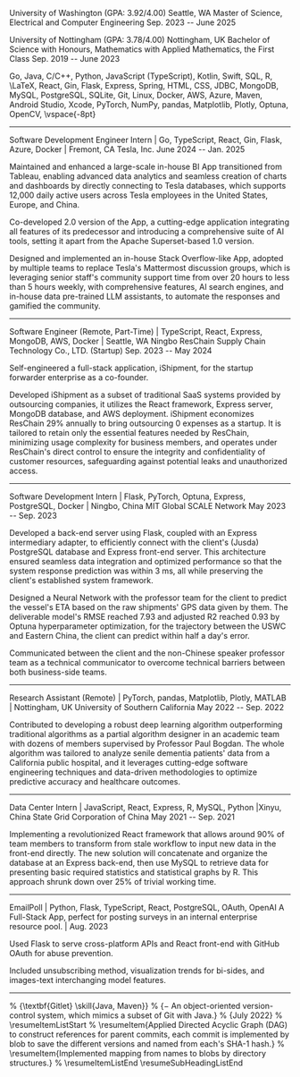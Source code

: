 University of Washington (GPA: 3.92/4.00) Seattle, WA
Master of Science, Electrical and Computer Engineering Sep. 2023 -- June 2025

University of Nottingham (GPA: 3.78/4.00) Nottingham, UK
Bachelor of Science with Honours, Mathematics with Applied Mathematics, the First Class Sep. 2019 -- June 2023


Go, Java, C/C++, Python, JavaScript (TypeScript), Kotlin, Swift, SQL, R, \LaTeX, React, Gin, Flask, Express, Spring, HTML, CSS, JDBC, MongoDB, MySQL, PostgreSQL, SQLite, Git, Linux, Docker, AWS, Azure, Maven, Android Studio, Xcode, PyTorch, NumPy, pandas, Matplotlib, Plotly, Optuna, OpenCV, \vspace{-8pt}

________________________________________________________________________________________________________________________

Software Development Engineer Intern | Go, TypeScript, React, Gin, Flask, Azure, Docker | Fremont, CA
Tesla, Inc. June 2024 -- Jan. 2025

Maintained and enhanced a large-scale in-house BI App transitioned from Tableau, enabling advanced data analytics and seamless creation of charts and dashboards by directly connecting to Tesla databases, which supports 12,000 daily active users across Tesla employees in the United States, Europe, and China.

Co-developed 2.0 version of the App, a cutting-edge application integrating all features of its predecessor and introducing a comprehensive suite of AI tools, setting it apart from the Apache Superset-based 1.0 version.

Designed and implemented an in-house Stack Overflow-like App, adopted by multiple teams to replace Tesla's Mattermost discussion groups, which is leveraging senior staff's community support time from over 20 hours to less than 5 hours weekly, with comprehensive features, AI search engines, and in-house data pre-trained LLM assistants, to automate the responses and gamified the community.

________________________________________________________________________________________________________________________

Software Engineer (Remote, Part-Time) | TypeScript, React, Express, MongoDB, AWS, Docker | Seattle, WA
Ningbo ResChain Supply Chain Technology Co., LTD. (Startup) Sep. 2023 -- May 2024

Self-engineered a full-stack application, iShipment, for the startup forwarder enterprise as a co-founder.

Developed iShipment as a subset of traditional SaaS systems provided by outsourcing companies, it utilizes the React framework, Express server, MongoDB database, and AWS deployment. iShipment economizes ResChain 29% annually to bring outsourcing 0 expenses as a startup. It is tailored to retain only the essential features needed by ResChain, minimizing usage complexity for business members, and operates under ResChain's direct control to ensure the integrity and confidentiality of customer resources, safeguarding against potential leaks and unauthorized access.

________________________________________________________________________________________________________________________

Software Development Intern | Flask, PyTorch, Optuna, Express, PostgreSQL, Docker | Ningbo, China
MIT Global SCALE Network May 2023 -- Sep. 2023

Developed a back-end server using Flask, coupled with an Express intermediary adapter, to efficiently connect with the client's (Jusda) PostgreSQL database and Express front-end server. This architecture ensured seamless data integration and optimized performance so that the system response prediction was within 3 ms, all while preserving the client's established system framework.

Designed a Neural Network with the professor team for the client to predict the vessel's ETA based on the raw shipments' GPS data given by them. The deliverable model's RMSE reached 7.93 and adjusted R2 reached 0.93 by Optuna hyperparameter optimization, for the trajectory between the USWC and Eastern China, the client can predict within half a day's error.

Communicated between the client and the non-Chinese speaker professor team as a technical communicator to overcome technical barriers between both business-side teams.

________________________________________________________________________________________________________________________

Research Assistant (Remote) | PyTorch, pandas, Matplotlib, Plotly, MATLAB | Nottingham, UK
University of Southern California May 2022 -- Sep. 2022

Contributed to developing a robust deep learning algorithm outperforming traditional algorithms as a partial algorithm designer in an academic team with dozens of members supervised by Professor Paul Bogdan. The whole algorithm was tailored to analyze senile dementia patients' data from a California public hospital, and it leverages cutting-edge software engineering techniques and data-driven methodologies to optimize predictive accuracy and healthcare outcomes.

________________________________________________________________________________________________________________________

Data Center Intern | JavaScript, React, Express, R, MySQL, Python |Xinyu, China
State Grid Corporation of China May 2021 -- Sep. 2021

Implementing a revolutionized React framework that allows around $90\%$ of team members to transform from stale workflow to input new data in the front-end directly. The new solution will concatenate and organize the database at an Express back-end, then use MySQL to retrieve data for presenting basic required statistics and statistical graphs by R. This approach shrunk down over 25% of trivial working time.

________________________________________________________________________________________________________________________

EmailPoll | Python, Flask, TypeScript, React, PostgreSQL, OAuth, OpenAI
A Full-Stack App, perfect for posting surveys in an internal enterprise resource pool. | Aug. 2023

Used Flask to serve cross-platform APIs and React front-end with GitHub OAuth for abuse prevention.

Included unsubscribing method, visualization trends for bi-sides, and images-text interchanging model features.

________________________________________________________________________________________________________________________

% {\textbf{Gitlet} \skill{Java, Maven}}
% {$-$ An object-oriented version-control system, which mimics a subset of Git with Java.}
% {July 2022}
% \resumeItemListStart
% \resumeItem{Applied Directed Acyclic Graph (DAG) to construct references for parent commits, each commit is implemented by blob to save the different versions and named from each's SHA-1 hash.}
% \resumeItem{Implemented mapping from names to blobs by directory structures.}
% \resumeItemListEnd
\resumeSubHeadingListEnd